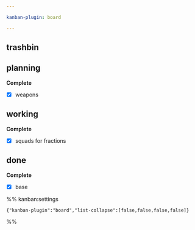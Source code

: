 ```yaml
---

kanban-plugin: board

---
```


## trashbin



## planning

**Complete**
- [x] weapons


## working

**Complete**
- [x] squads for fractions


## done

**Complete**
- [x] base




%% kanban:settings
```
{"kanban-plugin":"board","list-collapse":[false,false,false,false]}
```
%%